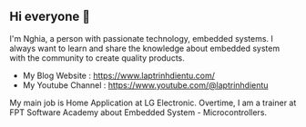 ## Hi everyone 👋
I'm Nghia, a person with passionate technology, embedded systems. I always want to learn and share the knowledge about embedded system with the community to create quality products.
* My Blog Website : https://www.laptrinhdientu.com/
* My Youtube Channel : https://www.youtube.com/@laptrinhdientu

My main job is Home Application at LG Electronic. Overtime, I am a trainer at FPT Software Academy about Embedded System - Microcontrollers.

<!--
**nghia12a1-t-ara/nghia12a1-t-ara** is a ✨ _special_ ✨ repository because its `README.md` (this file) appears on your GitHub profile.

Here are some ideas to get you started:

- 🔭 I’m currently working on ...
- 🌱 I’m currently learning ...
- 👯 I’m looking to collaborate on ...
- 🤔 I’m looking for help with ...
- 💬 Ask me about ...
- 📫 How to reach me: ...
- 😄 Pronouns: ...
- ⚡ Fun fact: ...
-->
